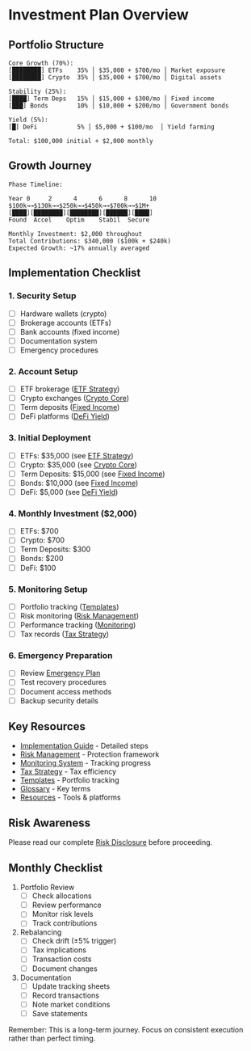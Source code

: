 # Investment Plan Overview

## Portfolio Structure
```
Core Growth (70%):
[████████] ETFs    35% │ $35,000 + $700/mo │ Market exposure
[████████] Crypto  35% │ $35,000 + $700/mo │ Digital assets

Stability (25%):
[████] Term Deps   15% │ $15,000 + $300/mo │ Fixed income
[███] Bonds        10% │ $10,000 + $200/mo │ Government bonds

Yield (5%):
[█] DeFi           5% │ $5,000 + $100/mo  │ Yield farming

Total: $100,000 initial + $2,000 monthly
```

## Growth Journey
```
Phase Timeline:

Year 0     2      4      6      8      10
$100k→→$130k→→$250k→→$450k→→$700k→→$1M+
[████][████████][████████][██████][████]
Found  Accel    Optim    Stabil  Secure

Monthly Investment: $2,000 throughout
Total Contributions: $340,000 ($100k + $240k)
Expected Growth: ~17% annually averaged
```

## Implementation Checklist

### 1. Security Setup
- [ ] Hardware wallets (crypto)
- [ ] Brokerage accounts (ETFs)
- [ ] Bank accounts (fixed income)
- [ ] Documentation system
- [ ] Emergency procedures

### 2. Account Setup
- [ ] ETF brokerage ([ETF Strategy](etfs.md))
- [ ] Crypto exchanges ([Crypto Core](crypto.md))
- [ ] Term deposits ([Fixed Income](fixed_income.md))
- [ ] DeFi platforms ([DeFi Yield](defi.md))

### 3. Initial Deployment
- [ ] ETFs: $35,000 (see [ETF Strategy](etfs.md))
- [ ] Crypto: $35,000 (see [Crypto Core](crypto.md))
- [ ] Term Deposits: $15,000 (see [Fixed Income](fixed_income.md))
- [ ] Bonds: $10,000 (see [Fixed Income](fixed_income.md))
- [ ] DeFi: $5,000 (see [DeFi Yield](defi.md))

### 4. Monthly Investment ($2,000)
- [ ] ETFs: $700
- [ ] Crypto: $700
- [ ] Term Deposits: $300
- [ ] Bonds: $200
- [ ] DeFi: $100

### 5. Monitoring Setup
- [ ] Portfolio tracking ([Templates](templates.md))
- [ ] Risk monitoring ([Risk Management](risk_management.md))
- [ ] Performance tracking ([Monitoring](monitoring.md))
- [ ] Tax records ([Tax Strategy](tax_optimization.md))

### 6. Emergency Preparation
- [ ] Review [Emergency Plan](emergency.md)
- [ ] Test recovery procedures
- [ ] Document access methods
- [ ] Backup security details

## Key Resources
- [Implementation Guide](implementation.md) - Detailed steps
- [Risk Management](risk_management.md) - Protection framework
- [Monitoring System](monitoring.md) - Tracking progress
- [Tax Strategy](tax_optimization.md) - Tax efficiency
- [Templates](templates.md) - Portfolio tracking
- [Glossary](glossary.md) - Key terms
- [Resources](resources.md) - Tools & platforms

## Risk Awareness
Please read our complete [Risk Disclosure](disclaimer.md) before proceeding.

## Monthly Checklist
1. Portfolio Review
   - [ ] Check allocations
   - [ ] Review performance
   - [ ] Monitor risk levels
   - [ ] Track contributions

2. Rebalancing
   - [ ] Check drift (±5% trigger)
   - [ ] Tax implications
   - [ ] Transaction costs
   - [ ] Document changes

3. Documentation
   - [ ] Update tracking sheets
   - [ ] Record transactions
   - [ ] Note market conditions
   - [ ] Save statements

Remember: This is a long-term journey. Focus on consistent execution rather than perfect timing. 